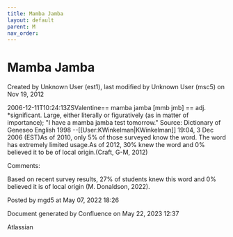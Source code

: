 ```yaml
---
title: Mamba Jamba
layout: default
parent: M
nav_order:
---
```


# Mamba Jamba

Created by  Unknown User (est1), last modified by  Unknown User (msc5) on Nov 19, 2012

2006-12-11T10:24:13ZSValentine== mamba jamba [mmb jmb] == adj. *significant. Large, either literally or figuratively (as in matter of importance); &quot;I have a mamba jamba test tomorrow.&quot; Source: Dictionary of Geneseo English 1998 --[[User:KWinkelman|KWinkelman]] 19:04, 3 Dec 2006 (EST)As of 2010, only 5% of those surveyed know the word. The word has extremely limited usage.As of 2012, 30% knew the word and 0% believed it to be of local origin.(Craft, G-M, 2012)

Comments:

Based on recent survey results, 27% of students knew this word and 0% believed it is of local origin (M. Donaldson, 2022). 

Posted by mgd5 at May 07, 2022 18:26

Document generated by Confluence on May 22, 2023 12:37

Atlassian
